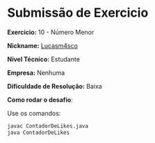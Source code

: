 # Submissão de Exercicio

**Exercicio:** 10 - Número Menor

**Nickname:** [Lucasm4sco](https://github.com/Lucasm4sco)

**Nível Técnico:** Estudante

**Empresa:** Nenhuma 

**Dificuldade de Resolução:** Baixa

**Como rodar o desafio**: 

Use os comandos: 

```bash
javac ContadorDeLikes.java
java ContadorDeLikes
```
